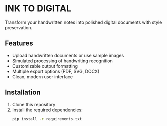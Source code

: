 # INK TO DIGITAL

Transform your handwritten notes into polished digital documents with style preservation.

## Features

- Upload handwritten documents or use sample images
- Simulated processing of handwriting recognition
- Customizable output formatting
- Multiple export options (PDF, SVG, DOCX)
- Clean, modern user interface

## Installation

1. Clone this repository
2. Install the required dependencies:
   ```bash
   pip install -r requirements.txt
